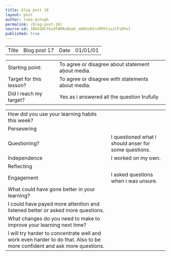 ```yaml
---
title: blog post 18
layout: post
author: luke.mchugh
permalink: /blog-post-18/
source-id: 1BkU18CYUu3F8MAsQnph_obKUv6SrvMFDtivzlFsDhxI
published: true
---
```

<table>
  <tr>
    <td>Title</td>
    <td>Blog post 17</td>
    <td>Date</td>
    <td>01/01/01</td>
  </tr>
</table>


<table>
  <tr>
    <td>Starting point:</td>
    <td>To agree or disagree about statement about media.</td>
  </tr>
  <tr>
    <td>Target for this lesson?</td>
    <td>To agree or disagree with statements about media.</td>
  </tr>
  <tr>
    <td>Did I reach my target? </td>
    <td>Yes as i answered all the question trufully </td>
  </tr>
</table>


<table>
  <tr>
    <td>How did you use your learning habits this week?</td>
    <td></td>
  </tr>
  <tr>
    <td>Persevering</td>
    <td></td>
  </tr>
  <tr>
    <td>Questioning?</td>
    <td>I questioned what i should anser for some questions.</td>
  </tr>
  <tr>
    <td>Independence</td>
    <td>I worked on my own.</td>
  </tr>
  <tr>
    <td>Reflecting</td>
    <td>   </td>
  </tr>
  <tr>
    <td>Engagement</td>
    <td>I asked questions when i was unsure.</td>
  </tr>
  <tr>
    <td>What could have gone better in your learning?</td>
    <td></td>
  </tr>
  <tr>
    <td>I could have payed more attention and listened better or asked more questions. </td>
    <td></td>
  </tr>
  <tr>
    <td>What changes do you need to make to improve your learning next time?</td>
    <td></td>
  </tr>
  <tr>
    <td>I will try harder to concentrate well  and work even harder to do that. Also to be more confident and ask more questions.</td>
    <td></td>
  </tr>
</table>


